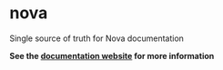 # nova

Single source of truth for Nova documentation

**See the [documentation website](https://trevordmiller.github.io/nova) for more information**
